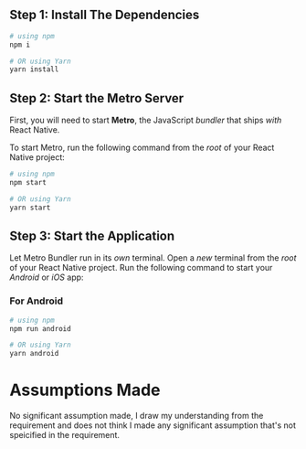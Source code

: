 ## Step 1: Install The Dependencies


```bash
# using npm
npm i

# OR using Yarn
yarn install
```


## Step 2: Start the Metro Server

First, you will need to start **Metro**, the JavaScript _bundler_ that ships _with_ React Native.

To start Metro, run the following command from the _root_ of your React Native project:

```bash
# using npm
npm start

# OR using Yarn
yarn start
```

## Step 3: Start the Application

Let Metro Bundler run in its _own_ terminal. Open a _new_ terminal from the _root_ of your React Native project. Run the following command to start your _Android_ or _iOS_ app:

### For Android

```bash
# using npm
npm run android

# OR using Yarn
yarn android
```





# Assumptions Made

No significant assumption made, I draw my understanding from the requirement and does not think I made any significant assumption that's not speicified in the requirement.
